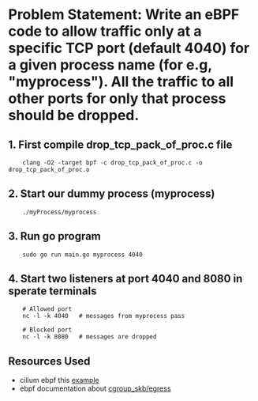 # Problem Statement:  Write an eBPF code to allow traffic only at a specific TCP port (default 4040) for a given process name (for e.g, "myprocess"). All the traffic to all other ports for only that process should be dropped.


## 1. First compile drop_tcp_pack_of_proc.c file
```
    clang -O2 -target bpf -c drop_tcp_pack_of_proc.c -o drop_tcp_pack_of_proc.o
```

## 2. Start our dummy process (myprocess)
```
    ./myProcess/myprocess
```

## 3. Run go program
```
    sudo go run main.go myprocess 4040
```

## 4. Start two listeners at port 4040 and 8080 in sperate terminals
```
    # Allowed port
    nc -l -k 4040   # messages from myprocess pass

    # Blocked port
    nc -l -k 8080   # messages are dropped
```

## Resources Used
* cilium ebpf this [example](https://github.com/cilium/ebpf/blob/main/examples/cgroup_skb/cgroup_skb.c)
* ebpf documentation about [cgroup_skb/egress](https://docs.ebpf.io/linux/program-type/BPF_PROG_TYPE_CGROUP_SKB/)
